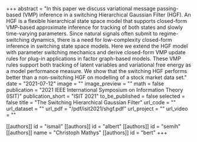 +++
abstract = "In this paper we discuss variational message passing-based (VMP) inference in a switching Hierarchical Gaussian Filter (HGF). An HGF is a flexible hierarchical state space model that supports closed-form VMP-based approximate inference for tracking of both states and slowly time-varying parameters. Since natural signals often submit to regime-switching dynamics, there is a need for low-complexity closed-form inference in switching state space models. Here we extend the HGF model with parameter switching mechanics and derive closed-form VMP update rules for plug-in applications in factor graph-based models. These VMP rules support both tracking of latent variables and variational free energy as a model performance measure. We show that the switching HGF performs better than a non-switching HGF on modelling of a stock market data set."
date = "2021-07-12"
image = ""
image_preview = ""
math = false
publication = "2021 IEEE International Symposium on Information Theory (ISIT)"
publication_short = "ISIT 2021"
to_be_published = false
selected = false
title = "The Switching Hierarchical Gaussian Filter"
url_code = ""
url_dataset = ""
url_pdf = "/pdf/isit2021/shgf.pdf"
url_project = ""
url_video = ""

[[authors]]
    id = "ismail"
[[authors]]
    id = "albert"
[[authors]]
    id = "semih"
[[authors]]
    name = "Christoph Mathys"
[[authors]]
    id = "bert"
+++
